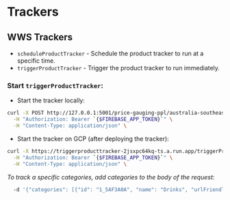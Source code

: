 # Trackers
## WWS Trackers
- `scheduleProductTracker` - Schedule the product tracker to run at a specific time.
- `triggerProductTracker` - Trigger the product tracker to run immediately.

### Start `triggerProductTracker`:
- Start the tracker locally:
```bash
curl -X POST http://127.0.0.1:5001/price-gauging-ppl/australia-southeast1/triggerProductTracker \
  -H "Authorization: Bearer `{$FIREBASE_APP_TOKEN}`" \
  -H "Content-Type: application/json" \
```
- Start the tracker on GCP (after deploying the tracker):
```bash
curl -X https://triggerproducttracker-2jsxpc64kq-ts.a.run.app/triggerProductTracker \
  -H "Authorization: Bearer `{$FIREBASE_APP_TOKEN}`" \
  -H "Content-Type: application/json" \
```
*To track a specific categories, add categories to the body of the request:*
```bash
  -d '{"categories": [{"id": "1_5AF3A0A", "name": "Drinks", "urlFriendlyName": "drinks"}]}'
```
